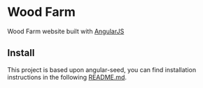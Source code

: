 # Wood Farm

Wood Farm website built with [AngularJS](https://angularjs.org)

## Install

This project is based upon angular-seed, you can find installation instructions in the following [README.md](https://github.com/angular/angular-seed/blob/master/README.md).